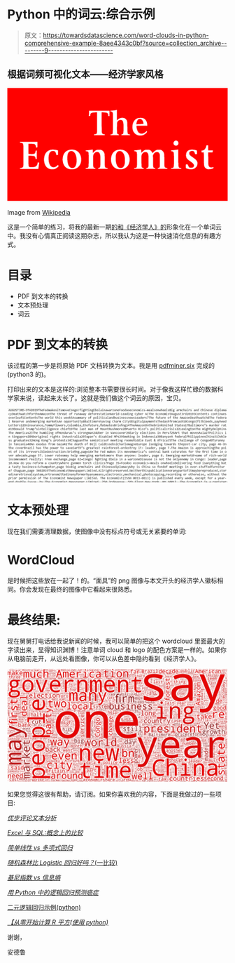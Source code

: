 # Python 中的词云:综合示例

> 原文：<https://towardsdatascience.com/word-clouds-in-python-comprehensive-example-8aee4343c0bf?source=collection_archive---------9----------------------->

## 根据词频可视化文本——经济学家风格

![](img/b2c9317db0fba64754d84db8c569f61d.png)

Image from [Wikipedia](https://en.wikipedia.org/wiki/The_Economist)

这是一个简单的练习，将我的最新一期[的](https://www.economist.com/)[和《经济学人》的](https://shop.economist.com/products/the-economist-in-print-or-audio-august-3rd-2019)形象化在一个单词云中。我没有心情真正阅读这期杂志，所以我认为这是一种快速消化信息的有趣方式。

# 目录

*   PDF 到文本的转换
*   文本预处理
*   词云

# PDF 到文本的转换

该过程的第一步是将原始 PDF 文档转换为文本。我是用 [pdfminer.six](http://www.blog.pythonlibrary.org/2018/05/03/exporting-data-from-pdfs-with-python/) 完成的(python3 的)。

打印出来的文本是这样的:浏览整本书需要很长时间。对于像我这样忙碌的数据科学家来说，读起来太长了。这就是我们做这个词云的原因，宝贝。

![](img/a5dc7d1141ae64084f897ba7a33a5bb8.png)

# 文本预处理

现在我们需要清理数据，使图像中没有标点符号或无关紧要的单词:

# WordCloud

是时候把这些放在一起了！的。“面具”的 png 图像与本文开头的经济学人徽标相同。你会发现在最终的图像中它看起来很熟悉。

# 最终结果:

现在舅舅打电话给我说新闻的时候，我可以简单的把这个 wordcloud 里面最大的字读出来，显得知识渊博！注意单词 cloud 和 logo 的配色方案是一样的。如果你从电脑前走开，从远处看图像，你可以从色差中隐约看到《经济学人》。

![](img/58349512963a2f6bb67205ad12190861.png)

如果您觉得这很有帮助，请订阅。如果你喜欢我的内容，下面是我做过的一些项目:

[*优步评论文本分析*](/uber-reviews-text-analysis-11613675046d)

[*Excel 与 SQL:概念上的比较*](/excel-vs-sql-a-conceptual-comparison-dcfbee640c83)

[*简单线性 vs 多项式回归*](/linear-vs-polynomial-regression-walk-through-83ca4f2363a3)

[*随机森林比 Logistic 回归好吗？*(一比较)](/is-random-forest-better-than-logistic-regression-a-comparison-7a0f068963e4)

[*基尼指数 vs 信息熵*](/gini-index-vs-information-entropy-7a7e4fed3fcb)

[*用 Python 中的逻辑回归预测癌症*](/predicting-cancer-with-logistic-regression-in-python-7b203ace16bc)

[二元逻辑回归示例(python)](/univariate-logistic-regression-example-in-python-acbefde8cc14)

[*【从零开始计算 R 平方(使用 python)*](/r-squared-recipe-5814995fa39a)

谢谢，

安德鲁